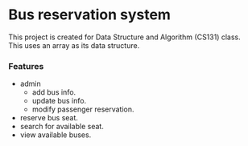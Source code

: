 # Bus reservation system
This project is created for Data Structure and Algorithm (CS131) class.  
This uses an array as its data structure.
### Features
- admin
  - add bus info.
  - update bus info.
  - modify passenger reservation.
- reserve bus seat.
- search for available seat.
- view available buses.
